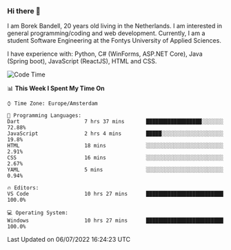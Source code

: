### Hi there 👋

I am Borek Bandell, 20 years old living in the Netherlands. I am interested in general programming/coding and web development. Currently, I am a student Software Engineering at the Fontys University of Applied Sciences.

I have experience with: Python, C# (WinForms, ASP.NET Core), Java (Spring boot), JavaScript (ReactJS), HTML and CSS.

<!--START_SECTION:waka-->
![Code Time](http://img.shields.io/badge/Code%20Time-207%20hrs%2030%20mins-blue)

📊 **This Week I Spent My Time On** 

```text
⌚︎ Time Zone: Europe/Amsterdam

💬 Programming Languages: 
Dart                     7 hrs 37 mins       ██████████████████░░░░░░░   72.88% 
JavaScript               2 hrs 4 mins        █████░░░░░░░░░░░░░░░░░░░░   19.8% 
HTML                     18 mins             ░░░░░░░░░░░░░░░░░░░░░░░░░   2.91% 
CSS                      16 mins             ░░░░░░░░░░░░░░░░░░░░░░░░░   2.67% 
YAML                     5 mins              ░░░░░░░░░░░░░░░░░░░░░░░░░   0.94%

🔥 Editors: 
VS Code                  10 hrs 27 mins      █████████████████████████   100.0%

💻 Operating System: 
Windows                  10 hrs 27 mins      █████████████████████████   100.0%

```


 Last Updated on 06/07/2022 16:24:23 UTC
<!--END_SECTION:waka-->

<!--**tcBorek2002/tcBorek2002** is a ✨ _special_ ✨ repository because its `README.md` (this file) appears on your GitHub profile.

Here are some ideas to get you started:

- 🔭 I’m currently working on ...
- 🌱 I’m currently learning ...
- 👯 I’m looking to collaborate on ...
- 🤔 I’m looking for help with ...
- 💬 Ask me about ...
- 📫 How to reach me: ...
- 😄 Pronouns: ...
- ⚡ Fun fact: ...
-->
